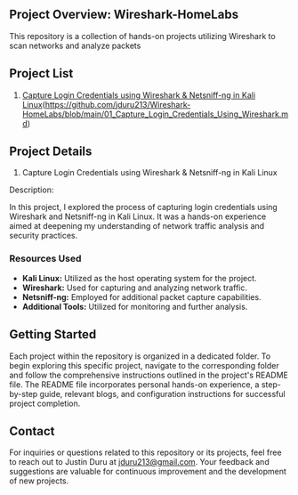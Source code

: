 
## Project Overview: Wireshark-HomeLabs

This repository is a collection of hands-on projects utilizing Wireshark to scan networks and analyze packets

## Project List

1. [Capture Login Credentials using Wireshark & Netsniff-ng in Kali Linux](#)(https://github.com/jduru213/Wireshark-HomeLabs/blob/main/01_Capture_Login_Credentials_Using_Wireshark.md)

## Project Details

1. Capture Login Credentials using Wireshark & Netsniff-ng in Kali Linux

Description: 

In this project, I explored the process of capturing login credentials using Wireshark and Netsniff-ng in Kali Linux. It was a hands-on experience aimed at deepening my understanding of network traffic analysis and security practices.

### Resources Used

- **Kali Linux:** Utilized as the host operating system for the project.
- **Wireshark:** Used for capturing and analyzing network traffic.
- **Netsniff-ng:** Employed for additional packet capture capabilities.
- **Additional Tools:** Utilized for monitoring and further analysis.

## Getting Started

Each project within the repository is organized in a dedicated folder. To begin exploring this specific project, navigate to the corresponding folder and follow the comprehensive instructions outlined in the project's README file. The README file incorporates personal hands-on experience, a step-by-step guide, relevant blogs, and configuration instructions for successful project completion.

## Contact

For inquiries or questions related to this repository or its projects, feel free to reach out to Justin Duru at jduru213@gmail.com. Your feedback and suggestions are valuable for continuous improvement and the development of new projects.


